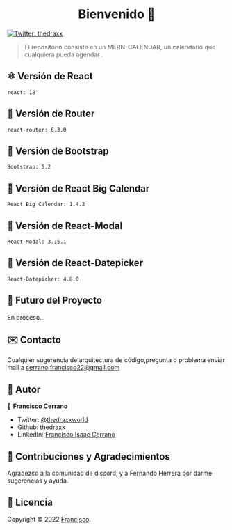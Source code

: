 <h1 align="center">Bienvenido 👋</h1>
<p>
  <a href="https://twitter.com/ThedraxxWorld" target="_blank">
    <img alt="Twitter: thedraxx" src="https://img.shields.io/twitter/follow/ThedraxxWorld.svg?style=social" />
  </a>
</p>

> El repositorio consiste en un MERN-CALENDAR, un calendario que cualquiera pueda agendar  .</br>

## ⚛️ Versión de React
```
react: 18
```
## 🤍 Versión de Router
```
react-router: 6.3.0
```
## 🤍 Versión de Bootstrap
```
Bootstrap: 5.2
```
## 🤍 Versión de React Big Calendar
```
React Big Calendar: 1.4.2
```
## 🤍 Versión de React-Modal
```
React-Modal: 3.15.1
```
## 🤍 Versión de React-Datepicker
```
React-Datepicker: 4.8.0
```

## 🔮 Futuro del Proyecto

En proceso...

## ✉️ Contacto

Cualquier sugerencia de arquitectura de código,pregunta o problema enviar mail a cerrano.francisco22@gmail.com

## 🤔 Autor

👤 **Francisco Cerrano**

- Twitter: [@thedraxxworld](https://twitter.com/ThedraxxWorld)
- Github: [thedraxx](https://github.com/thedraxx)
- LinkedIn: [Francisco Isaac Cerrano](https://www.linkedin.com/in/cerranofrancisco/)

## 🤝 Contribuciones y Agradecimientos

Agradezco a la comunidad de discord, y a Fernando Herrera  por darme sugerencias y ayuda.

## 📝 Licencia

Copyright © 2022 [Francisco](https://github.com/thedraxx).<br />